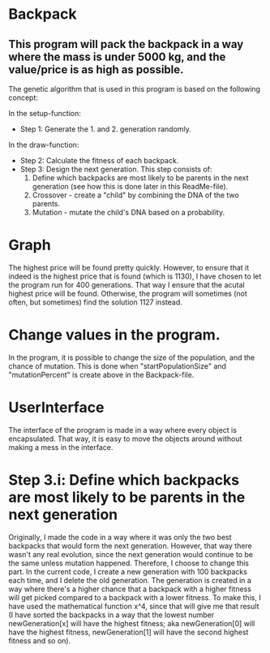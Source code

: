 # Backpack
This program will pack the backpack in a way where the mass is under 5000 kg, and the value/price is as high as possible.
---
The genetic algorithm that is used in this program is based on the following concept:

In the setup-function:
- Step 1: Generate the 1. and 2. generation randomly.


In the draw-function:
- Step 2: Calculate the fitness of each backpack.
- Step 3: Design the next generation. This step consists of:
   1. Define which backpacks are most likely to be parents in the next generation (see how this is done later in this ReadMe-file).
   2. Crossover - create a "child" by combining the DNA of the two parents.
   3. Mutation - mutate the child's DNA based on a probability.

# Graph
The highest price will be found pretty quickly. However, to ensure that it indeed is the highest price that is found (which is 1130), I have chosen to 
let the program run for 400 generations. That way I ensure that the acutal highest price will be found. Otherwise, the program will sometimes (not often, but sometimes)
find the solution 1127 instead.

# Change values in the program.
In the program, it is possible to change the size of the population, and the chance of mutation. This is done when "startPopulationSize" and "mutationPercent" is create above in the Backpack-file. 

# UserInterface
The interface of the program is made in a way where every object is encapsulated. That way, it is easy to move the objects around without making a mess in the interface. 

# Step 3.i: Define which backpacks are most likely to be parents in the next generation
Originally, I made the code in a way where it was only the two best backpacks that would form the next generation. However, that way there wasn't any real evolution, since the next generation would continue to be the same unless mutation happened. Therefore, I choose to change this part. 
In the current code, I create a new generation with 100 backpacks each time, and I delete the old generation. The generation is created in a way where there's a higher chance that a backpack with a higher fitness will get picked compared to a backpack with a lower fitness. To make this, I have used the mathematical function x^4, since that will give me that result (I have sorted the backpacks in a way that the lowest number newGeneration[x] will have the highest fitness; aka newGeneration[0] will have the highest fitness, newGeneration[1] will have the second highest fitness and so on).
